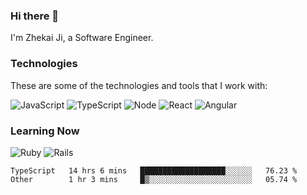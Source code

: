 ### Hi there 👋
I'm Zhekai Ji, a Software Engineer.

### Technologies
These are some of the technologies and tools that I work with:

![JavaScript](https://img.shields.io/badge/JavaScript-323330.svg?logo=javascript&logoColor=F7DF1E) 
![TypeScript](https://img.shields.io/badge/TypeScript-007ACC.svg?logo=typescript&logoColor=white) 
![Node](https://img.shields.io/badge/Node.js-43853D.svg?logo=node.js&logoColor=white)
![React](https://img.shields.io/badge/React-20232a.svg?logo=react&logoColor=61DAFB) 
![Angular](https://img.shields.io/badge/Angular-E23237.svg?logo=angularjs&logoColor=white)

### Learning Now
![Ruby](https://img.shields.io/badge/Ruby-CC342D.svg?logo=ruby&logoColor=white)
![Rails](https://img.shields.io/badge/Rails-CC0000.svg?logo=ruby-on-rails&logoColor=white)

<!--START_SECTION:waka-->

```text
TypeScript   14 hrs 6 mins   ███████████████████░░░░░░   76.23 %
Other        1 hr 3 mins     █▒░░░░░░░░░░░░░░░░░░░░░░░   05.74 %
```

<!--END_SECTION:waka-->
